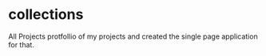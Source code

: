 # collections
All Projects 
protfollio of my projects and created the single page application for that.

